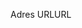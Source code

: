 <span data-ttu-id="03f60-101">Adres URL</span><span class="sxs-lookup"><span data-stu-id="03f60-101">URL</span></span>
